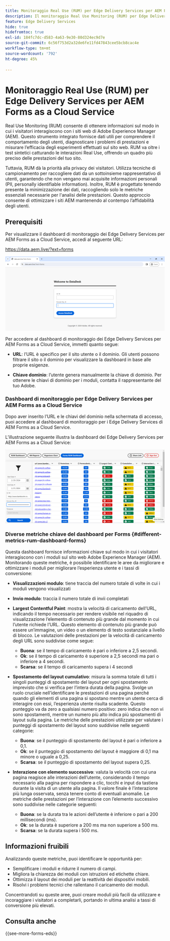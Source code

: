 ```yaml
---
title: Monitoraggio Real Use (RUM) per Edge Delivery Services per AEM Forms as a Cloud Service
description: Il monitoraggio Real Use Monitoring (RUM) per Edge Delivery Services per AEM Forms as a Cloud Service prevede il tracciamento e l’analisi continui delle interazioni degli utenti con i moduli.
feature: Edge Delivery Services
hide: true
hidefromtoc: true
exl-id: 184fc7dc-d583-4a63-9e30-80d324ec9d7e
source-git-commit: 6c56f753d2a32de6fe11fd47843cee5bcb8cac4e
workflow-type: tm+mt
source-wordcount: '792'
ht-degree: 45%

---
```



# Monitoraggio Real Use (RUM) per Edge Delivery Services per AEM Forms as a Cloud Service

Real Use Monitoring (RUM) consente di ottenere informazioni sul modo in cui i visitatori interagiscono con i siti web di Adobe Experience Manager (AEM). Questo strumento integrato fornisce dati utili per comprendere il comportamento degli utenti, diagnosticare i problemi di prestazioni e misurare l’efficacia degli esperimenti effettuati sul sito web. RUM va oltre i test sintetici catturando le interazioni Real Use, offrendo un quadro più preciso delle prestazioni del tuo sito.

Tuttavia, RUM dà la priorità alla privacy dei visitatori. Utilizza tecniche di campionamento per raccogliere dati da un sottoinsieme rappresentativo di utenti, garantendo che non vengano mai acquisite informazioni personali (PII, personally identifiable information). Inoltre, RUM è progettato tenendo presente la minimizzazione dei dati, raccogliendo solo le metriche essenziali necessarie per l&#39;analisi delle prestazioni. Questo approccio consente di ottimizzare i siti AEM mantenendo al contempo l’affidabilità degli utenti.


## Prerequisiti

Per visualizzare il dashboard di monitoraggio dei Edge Delivery Services per AEM Forms as a Cloud Service, accedi al seguente URL:

https://data.aem.live/?ext=forms

![Schermata di accesso RUM per Edge Delivery Services per Forms](/help/edge/assets/rum-login-screen.png)

Per accedere al dashboard di monitoraggio dei Edge Delivery Services per AEM Forms as a Cloud Service, immetti quanto segue:

* **URL**: l’URL è specifico per il sito utente o il dominio. Gli utenti possono filtrare il sito o il dominio per visualizzare la dashboard in base alle proprie esigenze.

* **Chiave dominio**: l’utente genera manualmente la chiave di dominio. Per ottenere le chiavi di dominio per i moduli, contatta il rappresentante del tuo Adobe.

### Dashboard di monitoraggio per Edge Delivery Services per AEM Forms as a Cloud Service

Dopo aver inserito l’URL e le chiavi del dominio nella schermata di accesso, puoi accedere al dashboard di monitoraggio per i Edge Delivery Services di AEM Forms as a Cloud Service.

L’illustrazione seguente illustra la dashboard dei Edge Delivery Services per AEM Forms as a Cloud Service:

![Dashboard dei moduli di Monitoraggio degli utenti reali (RUM)](/help/edge/assets/rum-forms-dashboard.png)

### Diverse metriche chiave del dashboard per Forms {#different-metrics-rum-dashboard-forms}

Questa dashboard fornisce informazioni chiave sul modo in cui i visitatori interagiscono con i moduli sul sito web Adobe Experience Manager (AEM). Monitorando queste metriche, è possibile identificare le aree da migliorare e ottimizzare i moduli per migliorare l’esperienza utente e i tassi di conversione:

* **Visualizzazioni modulo**: tiene traccia del numero totale di volte in cui i moduli vengono visualizzati
* **Invio modulo**: traccia il numero totale di invii completati

* **Largest Contentful Paint**: mostra la velocità di caricamento dell’URL, indicando il tempo necessario per rendere visibile nel riquadro di visualizzazione l’elemento di contenuto più grande dal momento in cui l’utente richiede l’URL. Questo elemento di contenuto più grande può essere un’immagine, un video o un elemento di testo sostanziale a livello di blocco. Le valutazioni delle prestazioni per la velocità di caricamento degli URL sono suddivise come segue:
   * **Buona**: se il tempo di caricamento è pari o inferiore a 2,5 secondi.
   * **Ok**: se il tempo di caricamento è superiore a 2,5 secondi ma pari o inferiore a 4 secondi.
   * **Scarsa**: se il tempo di caricamento supera i 4 secondi

* **Spostamento del layout cumulativo**: misura la somma totale di tutti i singoli punteggi di spostamento del layout per ogni spostamento imprevisto che si verifica per l’intera durata della pagina. Svolge un ruolo cruciale nell’identificare le prestazioni di una pagina perché quando gli elementi di una pagina si spostano mentre un utente cerca di interagire con essi, l’esperienza utente risulta scadente. Questo punteggio va da zero a qualsiasi numero positivo: zero indica che non vi sono spostamenti, mentre un numero più alto indica più spostamenti di layout sulla pagina. Le metriche delle prestazioni utilizzate per valutare i punteggi di spostamento del layout sono suddivise nelle seguenti categorie:

   * **Buona**: se il punteggio di spostamento del layout è pari o inferiore a 0,1.
   * **Ok**: se il punteggio di spostamento del layout è maggiore di 0,1 ma minore o uguale a 0,25.
   * **Scarsa**: se il punteggio di spostamento del layout supera 0,25.

* **Interazione con elemento successivo**: valuta la velocità con cui una pagina reagisce alle interazioni dell’utente, considerando il tempo necessario alla pagina per rispondere a clic, tocchi e input da tastiera durante la visita di un utente alla pagina. Il valore finale è l’interazione più lunga osservata, senza tenere conto di eventuali anomalie. Le metriche delle prestazioni per l’interazione con l’elemento successivo sono suddivise nelle categorie seguenti:
   * **Buona**: se la durata tra le azioni dell’utente è inferiore o pari a 200 millisecondi (ms).
   * **Ok**: se la durata è superiore a 200 ms ma non superiore a 500 ms.
   * **Scarsa**: se la durata supera i 500 ms.

## Informazioni fruibili

Analizzando queste metriche, puoi identificare le opportunità per:

* Semplificare i moduli e ridurre il numero di campi.
* Migliora la chiarezza dei moduli con istruzioni ed etichette chiare.
* Ottimizza il layout dei moduli per la reattività dei dispositivi mobili.
* Risolvi i problemi tecnici che rallentano il caricamento dei moduli.

Concentrandoti su queste aree, puoi creare moduli più facili da utilizzare e incoraggiare i visitatori a completarli, portando in ultima analisi a tassi di conversione più elevati.

## Consulta anche

{{see-more-forms-eds}}